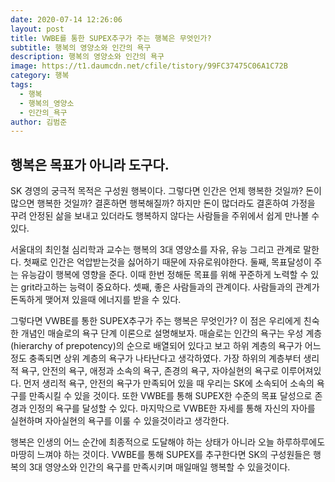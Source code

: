 ```yaml
---
date: 2020-07-14 12:26:06
layout: post
title: VWBE를 통한 SUPEX추구가 주는 행복은 무엇인가?
subtitle: 행복의 영양소와 인간의 욕구
description: 행복의 영양소와 인간의 욕구
image: https://t1.daumcdn.net/cfile/tistory/99FC37475C06A1C72B
category: 행복
tags:
  - 행복
  - 행복의_영양소
  - 인간의_욕구
author: 김범준
---
```

## 행복은 목표가 아니라 도구다.

SK 경영의 궁극적 목적은 구성원 행복이다. 그렇다면 인간은 언제 행복한 것일까?
돈이 많으면 행복한 것일까? 결혼하면 행복해질까? 하지만 돈이 많더라도 결혼하여 가정을 꾸려 안정된 삶을 보내고 있더라도 행복하지 않다는 사람들을 주위에서 쉽게 만나볼 수 있다.


서울대의 최인철 심리학과 교수는 행복의 3대 영양소를 자유, 유능 그리고 관계로 말한다.
첫째로 인간은 억압받는것을 싫어하기 때문에 자유로워야한다. 둘째, 목표달성이 주는 유능감이 행복에 영향을 준다. 이때 한번 정해둔 목표를 위해 꾸준하게 노력할 수 있는 grit라고하는 능력이 중요하다. 셋째, 좋은 사람들과의 관계이다. 사람들과의 관계가 돈독하게 맺어져 있을때 에너지를 받을 수 있다.


그렇다면 VWBE를 통한 SUPEX추구가 주는 행복은 무엇인가?
이 점은 우리에게 친숙한 개념인 매슬로의 욕구 단계 이론으로 설명해보자. 매슬로는 인간의 욕구는 우성 계층(hierarchy of prepotency)의 순으로 배열되어 있다고 보고 하위 계층의 욕구가 어느 정도 충족되면 상위 계층의 욕구가 나타난다고 생각하였다. 가장 하위의 계층부터 생리적 욕구, 안전의 욕구, 애정과 소속의 욕구, 존경의 욕구, 자야실현의 욕구로 이루어져있다.
먼저 생리적 욕구, 안전의 욕구가 만족되어 있을 때 우리는 SK에 소속되어 소속의 욕구를 만족시킬 수 있을 것이다. 또한 VWBE를 통해 SUPEX한 수준의 목표 달성으로 존경과 인정의 욕구를 달성할 수 있다. 마지막으로 VWBE한 자세를 통해 자신의 자아를 실현하며 자아실현의 욕구를 이룰 수 있을것이라고 생각한다.


행복은 인생의 어느 순간에 최종적으로 도달해야 하는 상태가 아니라 오늘 하루하루에도 마땅히 느껴야 하는 것이다. VWBE를 통해 SUPEX를 추구한다면 SK의 구성원들은 행복의 3대 영양소와 인간의 욕구를 만족시키며 매일매일 행복할 수 있을것이다.

